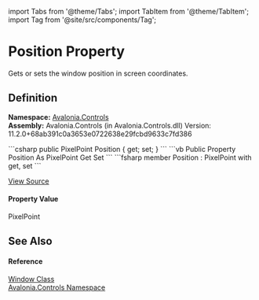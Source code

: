 import Tabs from '@theme/Tabs'; 
import TabItem from '@theme/TabItem'; 
import Tag from '@site/src/components/Tag'; 

# Position Property


Gets or sets the window position in screen coordinates.



## Definition
**Namespace:** <a href="N_Avalonia_Controls">Avalonia.Controls</a>  
**Assembly:** Avalonia.Controls (in Avalonia.Controls.dll) Version: 11.2.0+68ab391c0a3653e0722638e29fcbd9633c7fd386

<Tabs groupId="api-code-preview">
<TabItem value="csharp" label="C#">
```csharp
public PixelPoint Position { get; set; }
```
</TabItem>
<TabItem value="vb" label="VB">
```vb
Public Property Position As PixelPoint
	Get
	Set
```
</TabItem>
<TabItem value="fsharp" label="F#">
```fsharp
member Position : PixelPoint with get, set
```
</TabItem>
</Tabs>



<a href="https://github.com/AvaloniaUI/Avalonia/tree/master/srcAvalonia.Controls/Window.cs#L430" title="View the source code">View Source</a>



#### Property Value
PixelPoint

## See Also


#### Reference
<a href="T_Avalonia_Controls_Window">Window Class</a>  
<a href="N_Avalonia_Controls">Avalonia.Controls Namespace</a>  
